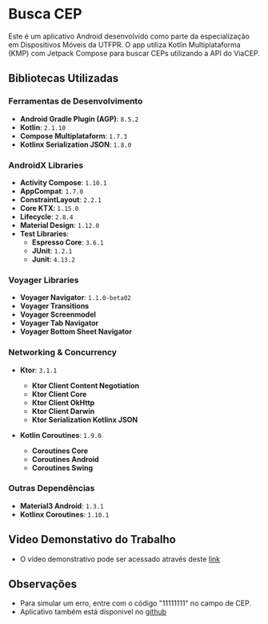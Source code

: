 # Busca CEP

Este é um aplicativo Android desenvolvido como parte da especialização em Dispositivos Móveis da UTFPR. O app utiliza Kotlin Multiplataforma (KMP) com Jetpack Compose para buscar CEPs utilizando a API do ViaCEP.

## Bibliotecas Utilizadas

### Ferramentas de Desenvolvimento
- **Android Gradle Plugin (AGP)**: `8.5.2`
- **Kotlin**: `2.1.10`
- **Compose Multiplataform**: `1.7.3`
- **Kotlinx Serialization JSON**: `1.8.0`

### AndroidX Libraries
- **Activity Compose**: `1.10.1`
- **AppCompat**: `1.7.0`
- **ConstraintLayout**: `2.2.1`
- **Core KTX**: `1.15.0`
- **Lifecycle**: `2.8.4`
- **Material Design**: `1.12.0`
- **Test Libraries**:
  - **Espresso Core**: `3.6.1`
  - **JUnit**: `1.2.1`
  - **Junit**: `4.13.2`

### Voyager Libraries
- **Voyager Navigator**: `1.1.0-beta02`
- **Voyager Transitions**
- **Voyager Screenmodel**
- **Voyager Tab Navigator**
- **Voyager Bottom Sheet Navigator**

### Networking & Concurrency
- **Ktor**: `3.1.1`
  - **Ktor Client Content Negotiation**
  - **Ktor Client Core**
  - **Ktor Client OkHttp**
  - **Ktor Client Darwin**
  - **Ktor Serialization Kotlinx JSON**

- **Kotlin Coroutines**: `1.9.0`
  - **Coroutines Core**
  - **Coroutines Android**
  - **Coroutines Swing**

### Outras Dependências
- **Material3 Android**: `1.3.1`
- **Kotlinx Coroutines**: `1.10.1`

## Video Demonstativo do Trabalho

- O vídeo demonstrativo pode ser acessado através deste [link](./busca_cep_video.mp4)

## Observações
- Para simular um erro, entre com o código "11111111" no campo de CEP.
- Aplicativo também está disponivel no [github](https://github.com/TheJacksonLima/utfpr_kmp_consulta_cep?tab=readme-ov-file)


